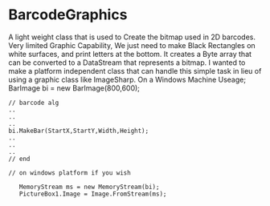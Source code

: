 # BarcodeGraphics
A light weight class that is used to Create the bitmap used in  2D barcodes. 
Very limited Graphic Capability, We just need to make Black Rectangles on white surfaces, and print letters at the bottom.
It creates a Byte array that can be converted to a DataStream that represents a bitmap. 
I wanted to make a platform independent class that can handle this simple task in lieu of using a graphic class like ImageSharp. 
On a Windows Machine 
   Useage;       
     BarImage bi = new BarImage(800,600);
    
    // barcode alg
    ..
    ..
    ..
    bi.MakeBar(StartX,StartY,Width,Height); 
    ..
    ..
    ..
    // end
    
    // on windows platform if you wish
    
       MemoryStream ms = new MemoryStream(bi);
       PictureBox1.Image = Image.FromStream(ms);
       
       
